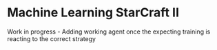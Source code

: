 # Machine Learning StarCraft II

Work in progress - Adding working agent once the expecting training is reacting to the correct strategy
